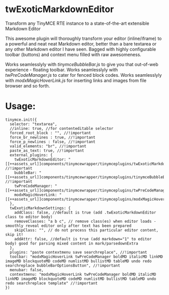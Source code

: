 # twExoticMarkdownEditor
Transform any TinyMCE RTE instance to a state-of-the-art extensible Markdown Editor 

This awesome plugin will thoroughly transform your editor (inline/iframe) to a powerful and neat
neat Markdown editor, better than a bare textarea or any other Markdown editor I have seen.
Bagged with highly configurable toolbar (buttons) and context menu filled with raw awesomeness.

Works seamlesslyly with *tinymceBubbleBar.js* to give you that out-of-web experience - floating toolbar.
Works seamlesslyly with *twPreCodeManager.js* to cater for fenced block codes.
Works seamlesslyly with *modxMagicHoverLink.js* for inserting links and images from file browser and so forth.

# Usage:

```language-javascript
tinymce.init({
  selector: "textarea",
  //inline: true, //for contenteditable selector
  forced_root_block : "", //!important
  force_br_newlines : true, //!important
  force_p_newlines : false, //!important
  valid_elements: "br", //!important
  paste_as_text: true, //!important
  external_plugins: {
    twExoticMarkdownEditor: "[[++assets_url]]components/tinymcewrapper/tinymceplugins/twExoticMarkdownEditor.js", //!important
    bubbleBar: "[[++assets_url]]components/tinymcewrapper/tinymceplugins/tinymceBubbleBar.js", //!important
    twPreCodeManager: "[[++assets_url]]components/tinymcewrapper/tinymceplugins/twPreCodeManager.js",
    modxMagicHoverLink: "[[++assets_url]]components/tinymcewrapper/tinymceplugins/modxMagicHoverLink.js",
  },
  twExoticMarkdownSettings: {
    addClass: false, //default is true (add .twExoticMarkdownEditor class to editor body)
    removeClasses: "a b c", // remove class(es) when editor loads - smoothly reveal editor only after text has been prepared
    skipClass: "", // do not process this particular editor content, skip it!
    addAttr: false, //default is true (add markdown="1" to editor body) good for parsing mixed content in mark/parsedownExtra
  },
  plugins: "paste contextmenu save searchreplace", //!important
  toolbar: "modxMagicHoverLink twPreCodeManager boldMD italicMD linkMD imageMD blockquoteMD codeMD numlistMD bullistMD tableMD undo redo searchreplace bubbleBarOptionsButton", //!important
  menubar: false,
  contextmenu: "modxMagicHoverLink twPreCodeManager boldMD italicMD linkMD imageMD blockquoteMD codeMD numlistMD bullistMD tableMD undo redo searchreplace template" //!important
})
```
